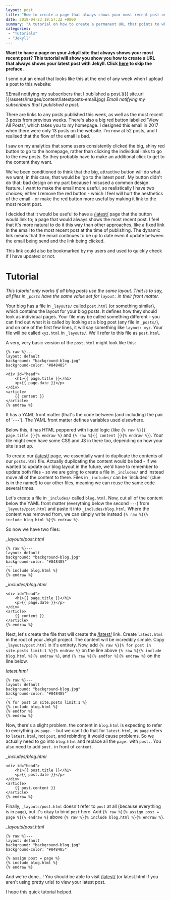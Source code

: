 ```yaml
---
layout: post
title: "How to create a page that always shows your most recent post on Jekyll"
date: 2019-04-23 19:57:32 +0800
summary: "A tutorial on how to create a permanent URL that points to whatever post was published most recently"
categories:
 - "Tutorials"
 - "Jekyll"
---
```


**Want to have a page on your Jekyll site that always shows your most recent post? This tutorial will show you show you how to create a URL that always shows your latest post with Jekyll. Click [here](#tutorial) to skip the preface.**

I send out an email that looks like this at the end of any week when I upload a post to this website:

![Email notifying my subscribers that I published a post.]({{ site.url }}/assets/images/content/latestposts-email.jpg)
*Email notifying my subscribers that I published a post.*

There are links to any posts published this week, as well as the most recent 3 posts from previous weeks. There's also a big red button labelled 'View All Posts', which takes you to my homepage. I designed this email in 2017 when there were only 13 posts on the website. I'm now at 52 posts, and I realised that the flow of the email is bad.

I saw on my analytics that some users consistently clicked the big, shiny red button to go to the homepage, rather than clicking the individual links to go to the new posts. So they probably have to make an additional click to get to the content they want. 

We've been conditioned to think that the big, attractive button will do what we want; in this case, that would be 'go to the latest post'. My button didn't do that; bad design on my part because I misused a common design feature. I want to make the email more useful, so realistically I have two choices; either I remove the red button - which I feel will hurt the aesthetics of the email - or make the red button more useful by making it link to the most recent post.

I decided that it would be useful to have a [/latest/](/latest/) page that the button would link to; a page that would always shows the most recent post. I feel that it's more natural to do it this way than other approaches, like a fixed link in the email to the most recent post at the time of publishing. The dynamic link means that the email continues to be up to date even if update between the email being send and the link being clicked.

This link could also be bookmarked by my users and used to quickly check if I have updated or not.

# Tutorial

*This tutorial only works if all blog posts use the same layout. That is to say, all files in `_posts` have the same value set for `layout:` in their front matter.*

Your blog has a file in `_layouts/` called `post.html` (or something similar), which contains the layout for your blog posts. It defines how they should look as individual pages. Your file may be called something different - you can find out what it is called by looking at a blog post (any file in `_posts/`), and on one of the first few lines, it will say something like `layout: xyz`. Your file will be called `xyz.html` in `_layouts/`. We'll refer to this file as `post.html`. 

A very, very basic version of the `post.html` might look like this:

```
{% raw %}---
layout: default
background: "background-blog.jpg"
background-color: "#848485"
---
<div id="head">
	<h1>{{ page.title }}</h1>
	<p>{{ page.date }}</p>
</div>
<article>
	{{ content }}
</article>
{% endraw %}
```

It has a YAML front matter (that's the code between (and including) the pair of '`---`'). The YAML front matter defines variables used elsewhere.

Below this, it has HTML peppered with liquid logic (like `{% raw %}{{ page.title }}{% endraw %}` and `{% raw %}{{ content }}{% endraw %}`). Your file might even have some CSS and JS in there too, depending on how your site is set up.

To create our [/latest/](/latest/) page, we essentially want to duplicate the contents of our `posts.html` file. Actually duplicating the content would be bad - if we wanted to update our blog layout in the future, we'd have to remember to update both files - so we are going to create a file in `_includes/` and instead move all of the content to there. Files in `_includes/` can be 'included' (clue is in the name!) to our other files, meaning we can reuse the same code several times.

Let's create a file in `_includes/` called `blog.html`. Now, cut all of the content below the YAML front matter (everything below the second `---`) from `_layouts/post.html` and paste it into `_includes/blog.html`. Where the content was removed from, we can simply write instead `{% raw %}{% include blog.html %}{% endraw %}`.

So now we have two files:

*_layouts/post.html*

```
{% raw %}---
layout: default
background: "background-blog.jpg"
background-color: "#848485"
---
{% include blog.html %}
{% endraw %}
```

*_includes/blog.html*

```{% raw %}
<div id="head">
	<h1>{{ page.title }}</h1>
	<p>{{ page.date }}</p>
</div>
<article>
	{{ content }}
</article>
{% endraw %}
```

Next, let's create the file that will create the [/latest/](/latest/) link. Create `latest.html` in the root of your Jekyll project. The content will be incredibly simple. Copy `_layouts/post.html` in it's entirety. Now, add `{% raw %}{% for post in site.posts limit:1 %}{% endraw %}` on the line above `{% raw %}{% include blog.html %}{% endraw %}`, and `{% raw %}{% endfor %}{% endraw %}` on the line below.

*latest.html*

```
{% raw %}---
layout: default
background: "background-blog.jpg"
background-color: "#848485"
---
{% for post in site.posts limit:1 %}
{% include blog.html %}
{% endfor %}
{% endraw %}
```

Now, there's a slight problem. the content in `blog.html` is expecting to refer to everything as `page.` - but we can't do that for `latest.html`, as `page` refers to `latest.html`, not `post`, and rebinding it would cause problems. So we actually need to go into `blog.html` and replace all the `page.` with `post.`. You also need to add `post.` in front of `content`.

*_includes/blog.html*

```{% raw %}
<div id="head">
	<h1>{{ post.title }}</h1>
	<p>{{ post.date }}</p>
</div>
<article>
	{{ post.content }}
</article>
{% endraw %}
```

Finally, `_layouts/post.html` doesn't refer to `post` at all (because everything is in `page`), but it's okay to bind `post` here. Add `{% raw %}{% assign post = page %}{% endraw %}` above `{% raw %}{% include blog.html %}{% endraw %}`.

*_layouts/post.html*

```
{% raw %}---
layout: default
background: "background-blog.jpg"
background-color: "#848485"
---
{% assign post = page %}
{% include blog.html %}
{% endraw %}
```

And we're done...! You should be able to visit [/latest/](/latest/) (or latest.html if you aren't using pretty urls) to view your latest post.

I hope this quick tutorial helped.

